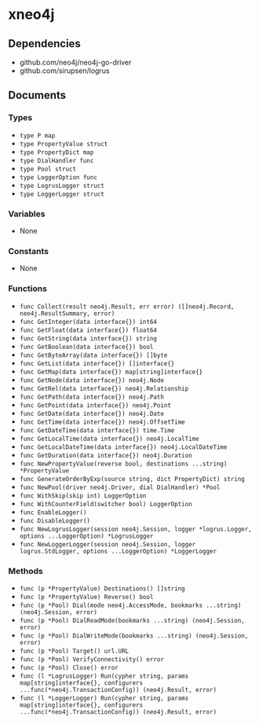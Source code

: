 # xneo4j

## Dependencies

+ github.com/neo4j/neo4j-go-driver
+ github.com/sirupsen/logrus

## Documents

### Types

+ `type P map`
+ `type PropertyValue struct`
+ `type PropertyDict map`
+ `type DialHandler func`
+ `type Pool struct`
+ `type LoggerOption func`
+ `type LogrusLogger struct`
+ `type LoggerLogger struct`

### Variables

+ None

### Constants

+ None

### Functions

+ `func Collect(result neo4j.Result, err error) ([]neo4j.Record, neo4j.ResultSummary, error)`
+ `func GetInteger(data interface{}) int64`
+ `func GetFloat(data interface{}) float64`
+ `func GetString(data interface{}) string`
+ `func GetBoolean(data interface{}) bool`
+ `func GetByteArray(data interface{}) []byte`
+ `func GetList(data interface{}) []interface{}`
+ `func GetMap(data interface{}) map[string]interface{}`
+ `func GetNode(data interface{}) neo4j.Node`
+ `func GetRel(data interface{}) neo4j.Relationship`
+ `func GetPath(data interface{}) neo4j.Path`
+ `func GetPoint(data interface{}) neo4j.Point`
+ `func GetDate(data interface{}) neo4j.Date`
+ `func GetTime(data interface{}) neo4j.OffsetTime`
+ `func GetDateTime(data interface{}) time.Time`
+ `func GetLocalTime(data interface{}) neo4j.LocalTime`
+ `func GetLocalDateTime(data interface{}) neo4j.LocalDateTime`
+ `func GetDuration(data interface{}) neo4j.Duration`
+ `func NewPropertyValue(reverse bool, destinations ...string) *PropertyValue`
+ `func GenerateOrderByExp(source string, dict PropertyDict) string`
+ `func NewPool(driver neo4j.Driver, dial DialHandler) *Pool`
+ `func WithSkip(skip int) LoggerOption`
+ `func WithCounterField(switcher bool) LoggerOption`
+ `func EnableLogger()`
+ `func DisableLogger()`
+ `func NewLogrusLogger(session neo4j.Session, logger *logrus.Logger, options ...LoggerOption) *LogrusLogger`
+ `func NewLoggerLogger(session neo4j.Session, logger logrus.StdLogger, options ...LoggerOption) *LoggerLogger`

### Methods

+ `func (p *PropertyValue) Destinations() []string`
+ `func (p *PropertyValue) Reverse() bool`
+ `func (p *Pool) Dial(mode neo4j.AccessMode, bookmarks ...string) (neo4j.Session, error)`
+ `func (p *Pool) DialReadMode(bookmarks ...string) (neo4j.Session, error)`
+ `func (p *Pool) DialWriteMode(bookmarks ...string) (neo4j.Session, error)`
+ `func (p *Pool) Target() url.URL`
+ `func (p *Pool) VerifyConnectivity() error`
+ `func (p *Pool) Close() error`
+ `func (l *LogrusLogger) Run(cypher string, params map[string]interface{}, configurers ...func(*neo4j.TransactionConfig)) (neo4j.Result, error)`
+ `func (l *LoggerLogger) Run(cypher string, params map[string]interface{}, configurers ...func(*neo4j.TransactionConfig)) (neo4j.Result, error)`
